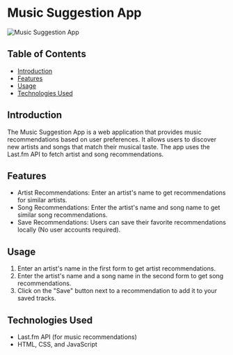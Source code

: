 # Music Suggestion App

![Music Suggestion App](link-to-app-screenshot.png)

## Table of Contents

- [Introduction](#introduction)
- [Features](#features)
- [Usage](#usage)
- [Technologies Used](#technologies-used)

## Introduction

The Music Suggestion App is a web application that provides music recommendations based on user preferences. It allows users to discover new artists and songs that match their musical taste. The app uses the Last.fm API to fetch artist and song recommendations.

## Features

- Artist Recommendations: Enter an artist's name to get recommendations for similar artists.
- Song Recommendations: Enter the artist's name and song name to get similar song recommendations.
- Save Recommendations: Users can save their favorite recommendations locally (No user accounts required).

## Usage

1. Enter an artist's name in the first form to get artist recommendations.
2. Enter the artist's name and a song name in the second form to get song recommendations.
3. Click on the "Save" button next to a recommendation to add it to your saved tracks.

## Technologies Used

- Last.fm API (for music recommendations)
- HTML, CSS, and JavaScript
